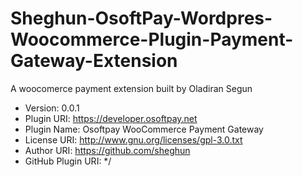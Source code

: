 # Sheghun-OsoftPay-Wordpres-Woocommerce-Plugin-Payment-Gateway-Extension
A woocomerce payment extension built by Oladiran Segun

 * Version: 0.0.1
 * Plugin URI: https://developer.osoftpay.net
 * Plugin Name: Osoftpay WooCommerce Payment Gateway
 * License URI:       http://www.gnu.org/licenses/gpl-3.0.txt
 * Author URI: https://github.com/sheghun
 * GitHub Plugin URI: 
 */
